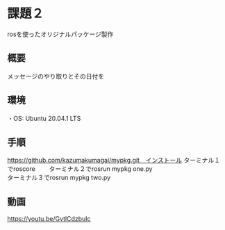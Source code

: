 # 課題２
rosを使ったオリジナルパッケージ製作

## 概要
メッセージのやり取りとその日付を
## 環境
・OS: Ubuntu 20.04.1 LTS
## 手順
https://github.com/kazumakumagai/mypkg.git　インストール
ターミナル１でroscore　　
ターミナル２でrosrun mypkg one.py  
ターミナル３でrosrun mypkg two.py
## 動画
https://youtu.be/GvtlCdzbuIc
